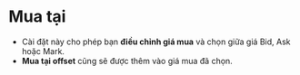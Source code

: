 # **Mua tại**

- Cài đặt này cho phép bạn **điều chỉnh giá mua** và chọn giữa giá Bid, Ask hoặc Mark.
- **Mua tại offset** cũng sẽ được thêm vào giá mua đã chọn.
